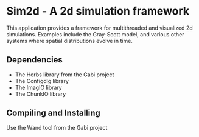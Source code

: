 Sim2d - A 2d simulation framework
=================================
This application provides a framework for multithreaded and visualized 2d simulations. Examples include the Gray-Scott model, and various other systems where spatial distributions evolve in time.

Dependencies
-----------------------------
 * The Herbs library from the Gabi project
 * The Configdlg library
 * The ImagIO library
 * The ChunkIO library

Compiling and Installing
-----------------------------
Use the Wand tool from the Gabi project
